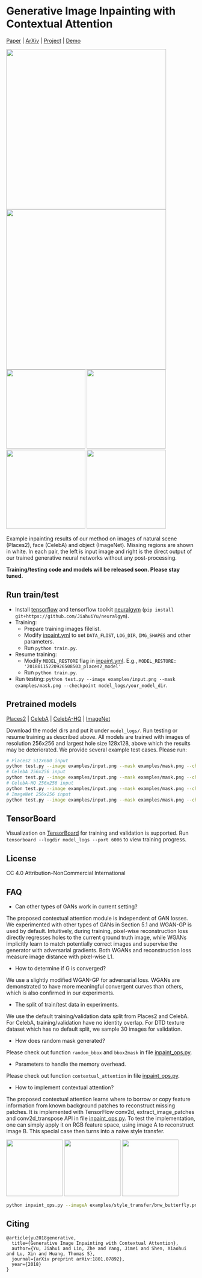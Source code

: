 # Generative Image Inpainting with Contextual Attention

[Paper](http://jhyu.me/resources/publications/yu2018-generative-inpainting-paper.pdf) | [ArXiv](https://arxiv.org/abs/1801.07892) | [Project](http://jhyu.me/posts/2018/01/20/generative-inpainting.html) | [Demo](http://jhyu.me/posts/2018/01/20/generative-inpainting.html#post)

<img src="https://user-images.githubusercontent.com/22609465/35317673-845730e4-009d-11e8-920e-62ea0a25f776.png" width="425"/> <img src="https://user-images.githubusercontent.com/22609465/35317674-846418ea-009d-11e8-90c7-652e32cef798.png" width="425"/>
<img src="https://user-images.githubusercontent.com/22609465/35317678-848aa3fc-009d-11e8-84a5-01be01a31fc6.png" width="210"/> <img src="https://user-images.githubusercontent.com/22609465/35317679-8496ab84-009d-11e8-945c-e1f957b04288.png" width="210"/>
<img src="https://user-images.githubusercontent.com/22609465/35347783-c5e948fe-00fb-11e8-819c-8212d4edcfd3.png" width="210"/> <img src="https://user-images.githubusercontent.com/22609465/35347784-c5f4242c-00fb-11e8-8e46-5ad224e15096.png" width="210"/>

Example inpainting results of our method on images of natural scene (Places2), face (CelebA) and object (ImageNet). Missing regions are shown in white. In each pair, the left is input image and right is the direct output of our trained generative neural networks without any post-processing.

**Training/testing code and models will be released soon. Please stay tuned.**

## Run train/test

* Install [tensorflow](https://www.tensorflow.org/install/) and tensorflow toolkit [neuralgym](https://github.com/JiahuiYu/neuralgym) (`pip install git+https://github.com/JiahuiYu/neuralgym`).  
* Training:
  * Prepare training images filelist.
  * Modify [inpaint.yml](/inpaint.yml) to set `DATA_FLIST`, `LOG_DIR`, `IMG_SHAPES` and other parameters.
  * Run `python train.py`.
* Resume training:
  * Modify `MODEL_RESTORE` flag in [inpaint.yml](/inpaint.yml). E.g., `MODEL_RESTORE: '20180115220926508503_places2_model'`
  * Run `python train.py`.
* Run testing: `python test.py --image examples/input.png --mask examples/mask.png --checkpoint model_logs/your_model_dir`.

## Pretrained models

[Places2]() | [CelebA]() | [CelebA-HQ]() | [ImageNet]()

Download the model dirs and put it under `model_logs/`. Run testing or resume training as described above. All models are trained with images of resolution 256x256 and largest hole size 128x128, above which the results may be deteriorated. We provide several example test cases. Please run:

```bash
# Places2 512x680 input
python test.py --image examples/input.png --mask examples/mask.png --checkpoint model_logs/your_model_dir
# CelebA 256x256 input
python test.py --image examples/input.png --mask examples/mask.png --checkpoint model_logs/your_model_dir
# CelebA-HQ 256x256 input
python test.py --image examples/input.png --mask examples/mask.png --checkpoint model_logs/your_model_dir
# ImageNet 256x256 input
python test.py --image examples/input.png --mask examples/mask.png --checkpoint model_logs/your_model_dir
```

## TensorBoard

Visualization on [TensorBoard](https://www.tensorflow.org/programmers_guide/summaries_and_tensorboard) for training and validation is supported. Run `tensorboard --logdir model_logs --port 6006` to view training progress.

## License

CC 4.0 Attribution-NonCommercial International


## FAQ


* Can other types of GANs work in current setting?

The proposed contextual attention module is independent of GAN losses. We experimented with other types of GANs in Section 5.1 and WGAN-GP is used by default. Intuitively, during training, pixel-wise reconstruction loss directly regresses holes to the current ground truth image, while WGANs implicitly learn to match potentially correct images and supervise the generator with adversarial gradients. Both WGANs and reconstruction loss measure image distance with pixel-wise L1.

* How to determine if G is converged?

We use a slightly modified WGAN-GP for adversarial loss. WGANs are demonstrated to have more meaningful convergent curves than others, which is also confirmed in our experiments.

* The split of train/test data in experiments.

We use the default training/validation data split from Places2 and CelebA. For CelebA, training/validation have no identity overlap. For DTD texture dataset which has no default split, we sample 30 images for validation.

* How does random mask generated?

Please check out function `random_bbox` and `bbox2mask` in file [inpaint_ops.py](/inpaint_ops.py).

* Parameters to handle the memory overhead.

Please check out function `contextual_attention` in file [inpaint_ops.py](/inpaint_ops.py).

* How to implement contextual attention?

The proposed contextual attention learns where to borrow or copy feature information from known background patches to reconstruct missing patches. It is implemented with TensorFlow conv2d, extract_image_patches and conv2d_transpose API in file [inpaint_ops.py](/inpaint_ops.py). To test the implementation, one can simply apply it on RGB feature space, using image A to reconstruct image B. This special case then turns into a naive style transfer.

<img src="https://user-images.githubusercontent.com/22609465/36634042-4168652a-1964-11e8-90a9-2c480b97eff7.jpg" height="150"/> <img src="https://user-images.githubusercontent.com/22609465/36634043-4178580e-1964-11e8-9ebf-69c4b6ad52a5.png" height="150"/> <img src="https://user-images.githubusercontent.com/22609465/36634040-413ee394-1964-11e8-8d23-f86a018edf01.png" height="150"/>

```bash
python inpaint_ops.py --imageA examples/style_transfer/bnw_butterfly.png  --imageB examples/style_transfer/bike.jpg --imageOut examples/style_transfer/bike_style_out.png
```


## Citing
```
@article{yu2018generative,
  title={Generative Image Inpainting with Contextual Attention},
  author={Yu, Jiahui and Lin, Zhe and Yang, Jimei and Shen, Xiaohui and Lu, Xin and Huang, Thomas S},
  journal={arXiv preprint arXiv:1801.07892},
  year={2018}
}
```
